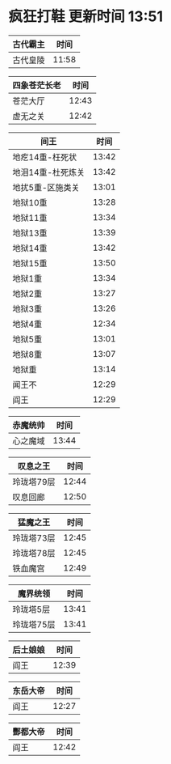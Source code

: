 # 疯狂打鞋 更新时间 13:51

| 古代霸主   | 时间    |
|--------|-------|
| 古代皇陵 | 11:58 |

| 四象苍茫长老   | 时间    |
|--------|-------|
| 苍茫大厅 | 12:43 |
| 虚无之关 | 12:42 |

| 间王   | 时间    |
|--------|-------|
| 地疙14重-枉死状 | 13:42 |
| 地泪14重-杜死炼关 | 13:42 |
| 地扰5重-区施类关 | 13:01 |
| 地狱10重 | 13:28 |
| 地狱11重 | 13:34 |
| 地狱13重 | 13:39 |
| 地狱14重 | 13:42 |
| 地狱15重 | 13:50 |
| 地狱1重 | 13:34 |
| 地狱2重 | 13:27 |
| 地狱3重 | 13:26 |
| 地狱4重 | 12:34 |
| 地狱5重 | 13:01 |
| 地狱8重 | 13:07 |
| 地狱重 | 13:14 |
| 闻王不 | 12:29 |
| 阎王 | 12:29 |

| 赤魔统帅   | 时间    |
|--------|-------|
| 心之魔域 | 13:44 |

| 叹息之王   | 时间    |
|--------|-------|
| 玲珑塔79层 | 12:44 |
| 叹息回廊 | 12:50 |

| 猛魔之王   | 时间    |
|--------|-------|
| 玲珑塔73层 | 12:45 |
| 玲珑塔78层 | 12:45 |
| 铁血魔宫 | 12:49 |

| 魔界统领   | 时间    |
|--------|-------|
| 玲珑塔5层 | 13:41 |
| 玲珑塔75层 | 13:41 |

| 后土娘娘   | 时间    |
|--------|-------|
| 阎王 | 12:39 |

| 东岳大帝   | 时间    |
|--------|-------|
| 阎王 | 12:27 |

| 酆都大帝   | 时间    |
|--------|-------|
| 阎王 | 12:42 |